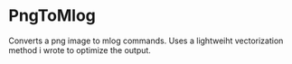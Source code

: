 # PngToMlog
Converts a png image to mlog commands. Uses a lightweiht vectorization method i wrote to optimize the output.
